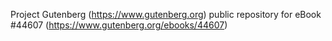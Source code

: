 Project Gutenberg (https://www.gutenberg.org) public repository for eBook #44607 (https://www.gutenberg.org/ebooks/44607)
